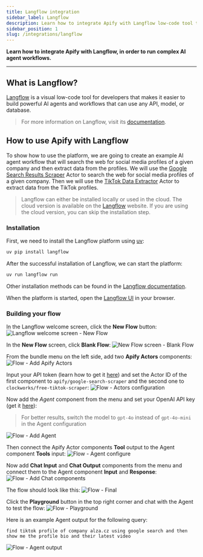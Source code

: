 ```yaml
---
title: Langflow integration
sidebar_label: Langflow
description: Learn how to integrate Apify with Langflow low-code tool to build powerful AI agents and workflows that can use any API, model, or database.
sidebar_position: 1
slug: /integrations/langflow
---
```


**Learn how to integrate Apify with Langflow, in order to run complex AI agent workflows.**

---

## What is Langflow?

[Langflow](https://langflow.org/) is a visual low-code tool for developers that makes it easier to build powerful AI agents and workflows that can use any API, model, or database.

> For more information on Langflow, visit its [documentation](https://docs.langflow.org/).

## How to use Apify with Langflow

To show how to use the platform, we are going to create an example AI agent workflow that will search the web for social media profiles of a given company and then extract data from the profiles. We will use the [Google Search Results Scraper](https://apify.com/apify/google-search-scraper) Actor to search the web for social media profiles of a given company. Then we will use the [TikTok Data Extractor](https://apify.com/clockworks/free-tiktok-scraper) Actor to extract data from the TikTok profiles.

> Langflow can either be installed locally or used in the cloud. The cloud version is available on the [Langflow](http://langflow.org/) website. If you are using the cloud version, you can skip the installation step.

### Installation

First, we need to install the Langflow platform using [uv](https://docs.astral.sh/uv/):
```bash
uv pip install langflow
```

After the successful installation of Langflow, we can start the platform:
```bash
uv run langflow run
```
Other installation methods can be found in the [Langflow documentation](https://docs.langflow.org/get-started-installation).

When the platform is started, open the [Langflow UI](http://127.0.0.1:7860) in your browser.

### Building your flow

In the Langflow welcome screen, click the **New Flow** button:
![Langflow welcome screen - New Flow](../images/langflow/new_flow.png)

In the **New Flow** screen, click **Blank Flow**:
![New Flow screen - Blank Flow](../images/langflow/new_blank_flow.png)

From the bundle menu on the left side, add two **Apify Actors** components:
![Flow - Add Apify Actors](../images/langflow/bundles_apify.png)

Input your API token (learn how to get it [here](https://docs.apify.com/platform/integrations/api))
and set the Actor ID of the first component to `apify/google-search-scraper` and the second one to `clockworks/free-tiktok-scraper`:
![Flow - Actors configuration](../images/langflow/apify_actors_configuration.png)

Now add the *Agent* component from the menu and set your OpenAI API key (get it [here](https://platform.openai.com/account/api-keys)):
> For better results, switch the model to `gpt-4o` instead of `gpt-4o-mini` in the Agent configuration

![Flow - Add Agent](../images/langflow/add_agent.png)

Then connect the Apify Actor components **Tool** output to the Agent component **Tools** input:
![Flow - Agent configure](../images/langflow/agent_configure.png)

Now add **Chat Input** and **Chat Output** components from the menu and connect them to the Agent component **Input** and **Response**:
![Flow - Add Chat components](../images/langflow/add_chat.png)

The flow should look like this:
![Flow - Final](../images/langflow/flow.png)

Click the **Playground** button in the top right corner and chat with the Agent to test the flow:
![Flow - Playground](../images/langflow/playground.png)

Here is an example Agent output for the following query:
```
find tiktok profile of company alza.cz using google search and then show me the profile bio and their latest video
```
![Flow - Agent output](../images/langflow/agent_output.png)
